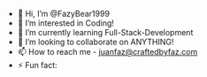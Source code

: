 - 👋 Hi, I’m @FazyBear1999
- 👀 I’m interested in Coding!
- 🌱 I’m currently learning Full-Stack-Development
- 💞️ I’m looking to collaborate on ANYTHING!
- 📫 How to reach me - juanfaz@craftedbyfaz.com
- ⚡ Fun fact: 
